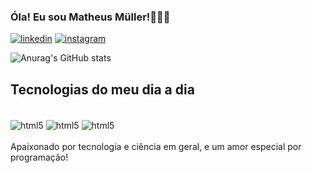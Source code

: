 
### Óla! Eu sou Matheus Müller!👾👨‍💻

[![linkedin](https://img.shields.io/badge/LinkedIn-0077B5?style=for-the-badge&logo=linkedin&logoColor=white)](https://www.linkedin.com/in/matheus-m%C3%BCller-5b5bb0215/)
[![instagram](https://img.shields.io/badge/Instagram-E4405F?style=for-the-badge&logo=instagram&logoColor=white)](https://www.linkedin.com/in/matheus-m%C3%BCller-5b5bb0215/)

![Anurag's GitHub stats](https://github-readme-stats.vercel.app/api?username=Matheus-Muller-Dev&show_icons=true&theme=radical)

## Tecnologias do meu dia a dia

<div style="display: inline_block"></br>
<img align="center" alt="html5" src="https://img.shields.io/badge/HTML-239120?style=for-the-badge&logo=html5&logoColor=white">
<img align="center" alt="html5" src="https://img.shields.io/badge/CSS-239120?&style=for-the-badge&logo=css3&logoColor=white">
<img align="center" alt="html5" src="https://img.shields.io/badge/JavaScript-323330?style=for-the-badge&logo=javascript&logoColor=F7DF1E">
</div><br>
Apaixonado por tecnologia e ciência em geral, e um amor especial por programação!
